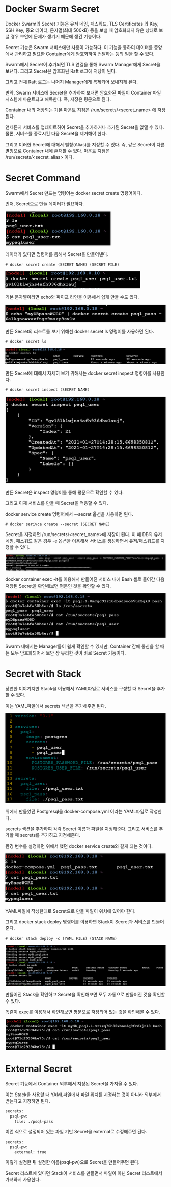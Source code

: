# Docker Swarm Secret

Docker Swarm의 Secret 기능은 유저 네임, 패스워드, TLS Certificates 와 Key, SSH Key, 중요 데이터, 문자열(최대 500kB) 등을 보낼 때 암호화되지 않은 상태로 보낼 경우 보안에 문제가 생기기 때문에 생긴 기능이다.

Secret 기능은 Swarm 서비스에만 사용이 가능하다. 이 기능을 통하여 데이터를 중앙에서 관리하고 필요한 Container에게 암호화하여 전달하는 등의 일을 할 수 있다.

Swarm에서 Secret이 추가되면 TLS 연결을 통해 Swarm Manager에게 Secret을 보낸다. 그리고 Secret은 암호화된 Raft 로그에 저장이 된다. 

그리고 전체 Raft 로그는 나머지 Manager에게 복제되어 보내지게 된다.

만약, Swarm 서비스에 Secret을 추가하여 보내면 암호화된 파일이 Container 파일 시스템에 마운트되고 해독한다. 즉, 저장은 평문으로 된다.

Container 내의 저장되는 기본 마운트 지점은 /run/secrets/<secret_name> 에 저장된다.

언제든지 서비스를 업데이트하여 Secret을 추가하거나 추가된 Secret을 없앨 수 있다. 물론, 서비스를 종료시킨 다음 Secret을 제거해야 한다.

그리고 이러한 Secret에 대해서 별칭(Alias)를 지정할 수 있다. 즉, 같은 Secret이 다른 별칭으로 Container 내에 존재할 수 있다. 마운트 지점은 /run/secrets/<secret_alias> 이다.

# Secret Command

Swarm에서 Secret 만드는 명령어는 docker secret create 명령어이다.

먼저, Secret으로 만들 데이터가 필요하다.

![image1](https://github.com/kjo26619/Docker/blob/main/Chapter7/Image/secret1.PNG)

데이터가 있다면 명령어를 통해서 Secret을 만들어낸다.

```
# docker secret create (SECRET NAME) (SECRET FILE)
```

![image2](https://github.com/kjo26619/Docker/blob/main/Chapter7/Image/secret2.PNG)

기본 문자열이라면 echo와 파이프 라인을 이용해서 쉽게 만들 수도 있다.

![image3](https://github.com/kjo26619/Docker/blob/main/Chapter7/Image/secret3.PNG)

만든 Secret의 리스트를 보기 위해선 docker secret ls 명령어를 사용하면 된다.

```
# docker secret ls
```

![image4](https://github.com/kjo26619/Docker/blob/main/Chapter7/Image/secret4.PNG)

만든 Secret에 대해서 자세히 보기 위해서는 docker secret inspect 명령어를 사용한다.

```
# docker secret inspect (SECRET NAME)
```

![image5](https://github.com/kjo26619/Docker/blob/main/Chapter7/Image/secret5.PNG)

만든 Secret은 inspect 명령어를 통해 평문으로 확인할 수 있다.

그리고 이제 서비스를 만들 때 Secret을 적용할 수 있다.

docker service create 명령어에서 --secret 옵션을 사용하면 된다.

```
# docker serivce create --secret (SECRET NAME)
```

Secret을 지정하면 /run/secrets/<secret_name>에 저장이 된다. 이 때 DB의 유저 네임, 패스워드 같은 경우 -e 옵션을 이용해서 서비스를 생성하면서 유저/패스워드를 지정할 수 있다.

![image6](https://github.com/kjo26619/Docker/blob/main/Chapter7/Image/secret6.PNG)

docker container exec -it를 이용해서 만들어진 서비스 내에 Bash 셸로 들어간 다음 저장된 Secret을 확인해보면 평문인 것을 확인할 수 있다.

![image7](https://github.com/kjo26619/Docker/blob/main/Chapter7/Image/secret7.PNG)

Swarm 내에서는 Manager들이 쉽게 확인할 수 있지만, Container 간에 통신을 할 때는 모두 암호화되어서 보안 상 유리한 것이 바로 Secret 기능이다.

# Secret with Stack

당연한 이야기지만 Stack을 이용해서 YAML파일로 서비스를 구성할 때 Secret을 추가할 수 있다.

이는 YAML파일에서 secrets 섹션을 추가해주면 된다.

![image8](https://github.com/kjo26619/Docker/blob/main/Chapter7/Image/secret8.PNG)

위에서 만들었던 Postgresql을 docker-compose.yml 이라는 YAML파일로 작성한다.

secrets 섹션을 추가하여 각각 Secret 이름과 파일을 지정해준다. 그리고 서비스를 추가할 때 secrets를 추가하고 지정해준다.

환경 변수를 설정하면 위에서 했던 docker service create와 같게 되는 것이다.

![image9](https://github.com/kjo26619/Docker/blob/main/Chapter7/Image/secret9.PNG)

YAML파일에 작성한대로 Secret으로 만들 파일이 위치에 있어야 한다.

그리고 docker stack deploy 명령어를 이용하면 Stack이 Secret과 서비스를 만들어준다.

```
# docker stack deploy -c (YAML FILE) (STACK NAME)
```

![image10](https://github.com/kjo26619/Docker/blob/main/Chapter7/Image/secret10.PNG)

만들어진 Stack을 확인하고 Secret을 확인해보면 모두 자동으로 만들어진 것을 확인할 수 있다.

똑같이 exec를 이용해서 확인해보면 평문으로 저장되어 있는 것을 확인해볼 수 있다.

![image11](https://github.com/kjo26619/Docker/blob/main/Chapter7/Image/secret11.PNG)

# External Secret

Secret 기능에서 Container 외부에서 지정된 Secret을 가져올 수 있다.

이는 Stack을 사용할 때 YAML파일에서 파일 위치를 지정하는 것이 아니라 외부에서 받는다고 지정하면 된다.

```
secrets:
  psql-pw:
    file: ./psql-pass
```

이런 식으로 설정되어 있는 파일 기반 Secret을 external로 수정해주면 된다.

```
secrets:
  psql-pw:
    external: true
```

이렇게 설정한 뒤 설정한 이름(psql-pw)으로 Secret을 만들어주면 된다.

Secret 리스트에 있다면 Stack이 서비스를 만들면서 파일이 아닌 Secret 리스트에서 가져와서 사용한다.
